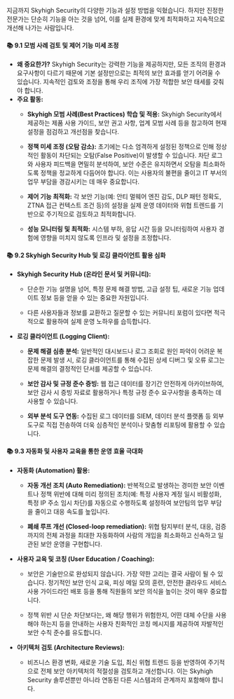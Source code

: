 지금까지 Skyhigh Security의 다양한 기능과 설정 방법을 익혔습니다. 하지만 진정한 전문가는 단순히 기능을 아는 것을 넘어, 이를 실제 환경에 맞게 최적화하고 지속적으로 개선해 나가는 사람입니다.

#### 📚 9.1 모범 사례 검토 및 제어 기능 미세 조정

- **왜 중요한가?** Skyhigh Security는 강력한 기능을 제공하지만, 모든 조직의 환경과 요구사항이 다르기 때문에 기본 설정만으로는 최적의 보안 효과를 얻기 어려울 수 있습니다. 지속적인 검토와 조정을 통해 우리 조직에 가장 적합한 보안 태세를 갖춰야 합니다.
- **주요 활동:**
    - **Skyhigh 모범 사례(Best Practices) 학습 및 적용:** Skyhigh Security에서 제공하는 제품 사용 가이드, 보안 권고 사항, 업계 모범 사례 등을 참고하여 현재 설정을 점검하고 개선점을 찾습니다.
    - **정책 미세 조정 (오탐 감소):** 초기에는 다소 엄격하게 설정된 정책으로 인해 정상적인 활동이 차단되는 오탐(False Positive)이 발생할 수 있습니다. 차단 로그와 사용자 피드백을 면밀히 분석하여, 보안 수준은 유지하면서 오탐을 최소화하도록 정책을 정교하게 다듬어야 합니다. 이는 사용자의 불편을 줄이고 IT 부서의 업무 부담을 경감시키는 데 매우 중요합니다.
        
    - **제어 기능 최적화:** 각 보안 기능(예: 안티 멀웨어 엔진 감도, DLP 패턴 정확도, ZTNA 접근 컨텍스트 조건 등)의 설정을 실제 운영 데이터와 위협 트렌드를 기반으로 주기적으로 검토하고 최적화합니다.
    - **성능 모니터링 및 최적화:** 시스템 부하, 응답 시간 등을 모니터링하여 사용자 경험에 영향을 미치지 않도록 인프라 및 설정을 조정합니다.

#### 📚 9.2 Skyhigh Security Hub 및 로깅 클라이언트 활용 심화

- **Skyhigh Security Hub (온라인 문서 및 커뮤니티):**
    - 단순한 기능 설명을 넘어, 특정 문제 해결 방법, 고급 설정 팁, 새로운 기능 업데이트 정보 등을 얻을 수 있는 중요한 자원입니다.
        
    - 다른 사용자들과 정보를 교환하고 질문할 수 있는 커뮤니티 포럼이 있다면 적극적으로 활용하여 실제 운영 노하우를 습득합니다.
        
- **로깅 클라이언트 (Logging Client):**
    - **문제 해결 심층 분석:** 일반적인 대시보드나 로그 조회로 원인 파악이 어려운 복잡한 문제 발생 시, 로깅 클라이언트를 통해 수집된 상세 디버그 및 오류 로그는 문제 해결의 결정적인 단서를 제공할 수 있습니다.
        
    - **보안 감사 및 규정 준수 증빙:** 웹 접근 데이터를 장기간 안전하게 아카이브하여, 보안 감사 시 증빙 자료로 활용하거나 특정 규정 준수 요구사항을 충족하는 데 사용할 수 있습니다.
        
    - **외부 분석 도구 연동:** 수집된 로그 데이터를 SIEM, 데이터 분석 플랫폼 등 외부 도구로 직접 전송하여 더욱 심층적인 분석이나 맞춤형 리포팅에 활용할 수 있습니다.
        

#### 📚 9.3 자동화 및 사용자 교육을 통한 운영 효율 극대화

- **자동화 (Automation) 활용:**
    - **자동 개선 조치 (Auto Remediation):** 반복적으로 발생하는 경미한 보안 이벤트나 정책 위반에 대해 미리 정의된 조치(예: 특정 사용자 계정 일시 비활성화, 특정 IP 주소 임시 차단)를 자동으로 수행하도록 설정하여 보안팀의 업무 부담을 줄이고 대응 속도를 높입니다.
        
    - **폐쇄 루프 개선 (Closed-loop remediation):** 위협 탐지부터 분석, 대응, 검증까지의 전체 과정을 최대한 자동화하여 사람의 개입을 최소화하고 신속하고 일관된 보안 운영을 구현합니다.
        
- **사용자 교육 및 코칭 (User Education / Coaching):**
    - 보안은 기술만으로 완성되지 않습니다. 가장 약한 고리는 결국 사람이 될 수 있습니다. 정기적인 보안 인식 교육, 피싱 메일 모의 훈련, 안전한 클라우드 서비스 사용 가이드라인 배포 등을 통해 직원들의 보안 의식을 높이는 것이 매우 중요합니다.
        
    - 정책 위반 시 단순 차단보다는, 왜 해당 행위가 위험한지, 어떤 대체 수단을 사용해야 하는지 등을 안내하는 사용자 친화적인 코칭 메시지를 제공하여 자발적인 보안 수칙 준수를 유도합니다.
        
- **아키텍처 검토 (Architecture Reviews):**
    - 비즈니스 환경 변화, 새로운 기술 도입, 최신 위협 트렌드 등을 반영하여 주기적으로 전체 보안 아키텍처의 적절성을 검토하고 개선합니다. 이는 Skyhigh Security 솔루션뿐만 아니라 연동된 다른 시스템과의 관계까지 포함해야 합니다.